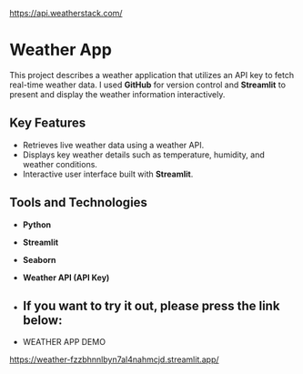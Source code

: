 https://api.weatherstack.com/

# Weather App

This project describes a weather application that utilizes an API key to fetch real-time weather data. I used **GitHub** for version control and **Streamlit** to present and display the weather information interactively.

## Key Features
- Retrieves live weather data using a weather API.
- Displays key weather details such as temperature, humidity, and weather conditions.
- Interactive user interface built with **Streamlit**.

## Tools and Technologies
- **Python**
- **Streamlit**
- **Seaborn**
- **Weather API (API Key)**

-   ## If you want to try it out, please press the link below:

-    WEATHER APP DEMO

https://weather-fzzbhnnlbyn7al4nahmcjd.streamlit.app/


